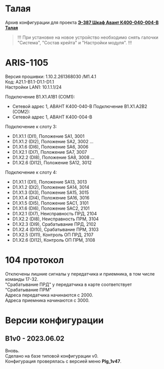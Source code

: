 ﻿Талая
=====

Архив конфигурации для проекта **[Э-387 Шкаф Авант К400-040-004-В Талая](Э-387_Шкаф_Авант_К400-040-004-В_Талая.pdf)**

> !!! При установке на новое устройство необходимо снять галочки "Система", "Состав крейта" и "Настройки модуля". !!!


# ARIS-1105

Версия прошивки: 1.10.2.261368030 /M1.4.1  
Код: A21.1-B1.1-D1.1-D1.1  
Настройки LAN1: 10.1.1.1/24

Подключение B1.X1.A1B1 (COM1):
- Сетевой адрес 1, АВАНТ К400-040-В
Подключение B1.X1.A2B2 (COM2):
- Сетевой адрес 1, АВАНТ К400-004-В

Подключение к слоту 3:
- D1.X1.1 (DI1),  Положение SA1, 3001
- D1.X1.2 (DI2),  Положение SA2, 3002
...
- D1.X1.6 (DI6),  Положение SA6, 3006
- D1.X2.1 (DI7),  Положение SA7, 3007
- D1.X2.2 (DI8),  Положение SA8, 3008
...
- D1.X2.6 (DI12),  Положение SA12, 3012

Подключение к слоту 4:
- D1.X1.1 (DI1),  Положение SA13, 3013
- D1.X1.2 (DI2),  Положение SA14, 3014
- D1.X1.3 (DI3),  Положение SA15, 3015
- D1.X1.4 (DI4),  Положение SA16, 3016
- D1.X1.5 (DI5),  Положение SAC1, 3101
- D1.X1.6 (DI6),  Положение SAC2, 2101
- D1.X2.1 (DI7),  Неисправность ПРД, 2104
- D1.X2.2 (DI8),  Неисправность ПРМ, 3104
- D1.X2.3 (DI9),  Срабатывание ПРД, 2102
- D1.X2.4 (DI10),  Срабатывание ПРМ, 3103
- D1.X2.5 (DI11),  Контроль ОП ПРД, 2107
- D1.X2.6 (DI12),  Контроль ОП ПРМ, 3108


# 104 протокол

Отключены лишние сигналы у передатчика и приемника, в том числе команды 17-32.  
"Срабатывание ПРД" у передатчика в карте соответствует "Срабатывание ПРМ"  
Адреса передатчика начинаются с 2000.  
Адреса приемника начинаются с 3000.


# Версии конфигурации

## B1v0 - 2023.06.02

Вновь.  
Сделано на базе типовой конфигурации v0.  
Конфигурация проверялась с версией меню **PIg_1v47**.

